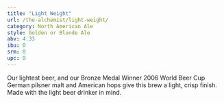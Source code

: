 ```yaml
---
title: "Light Weight"
url: /the-alchemist/light-weight/
category: North American Ale
style: Golden or Blonde Ale
abv: 4.33
ibu: 0
srm: 0
upc: 0
---
```

Our lightest beer, and our Bronze Medal Winner 2006 World Beer Cup German pilsner malt and American hops give this brew a light, crisp finish. Made with the light beer drinker in mind.
